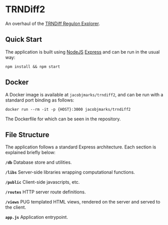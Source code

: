 # TRNDiff2
An overhaul of the [TRNDiff Regulon Explorer](http://trndiff.org/).

## Quick Start
The application is built using [NodeJS](https://nodejs.org/en/) [Express](https://expressjs.com/) and can be run in the usual way:

`npm install && npm start`

## Docker
A Docker image is available at `jacobjmarks/trndiff2`, and can be run with a standard port binding as follows:

`docker run --rm -it -p {HOST}:3000 jacobjmarks/trndiff2`

The Dockerfile for which can be seen in the repository.

## File Structure
The application follows a standard Express architecture. Each section is explained briefly below:

**`/db`** Database store and utilities.

**`/libs`** Server-side libraries wrapping computational functions.

**`/public`** Client-side javascripts, etc.

**`/routes`** HTTP server route definitions.

**`/views`** PUG templated HTML views, rendered on the server and served to the client.

**`app.js`** Application entrypoint.
